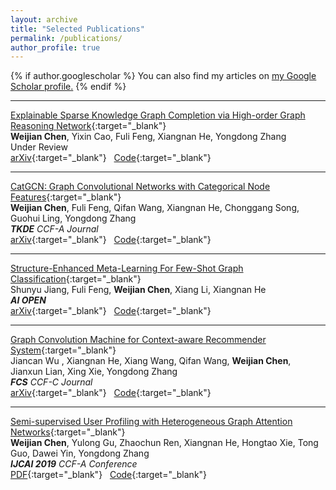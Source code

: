 ```yaml
---
layout: archive
title: "Selected Publications"
permalink: /publications/
author_profile: true
---
```


{% if author.googlescholar %}
  You can also find my articles on <u><a href="{{author.googlescholar}}">my Google Scholar profile</a>.</u>
{% endif %}

<!-- {% include base_path %}

{% for post in site.publications reversed %}
  {% include archive-single.html %}
{% endfor %} -->
---
<!-- <span style="color:red;">[NEW] </span> -->

[Explainable Sparse Knowledge Graph Completion via High-order Graph Reasoning Network](https://arxiv.org/abs/2207.07503){:target="_blank"}   
**Weijian Chen**, Yixin Cao, Fuli Feng, Xiangnan He, Yongdong Zhang  
Under Review     
[arXiv](https://arxiv.org/abs/2207.07503){:target="_blank"}&nbsp;&nbsp;  [Code](https://github.com/TachiChan/HoGRN){:target="_blank"}

---

[CatGCN: Graph Convolutional Networks with Categorical Node Features](https://ieeexplore.ieee.org/document/9647902){:target="_blank"}   
**Weijian Chen**, Fuli Feng, Qifan Wang, Xiangnan He, Chonggang Song, Guohui Ling, Yongdong Zhang  
***TKDE***    *CCF-A Journal*  
[arXiv](https://arxiv.org/abs/2009.05303){:target="_blank"}&nbsp;&nbsp;  [Code](https://github.com/TachiChan/CatGCN){:target="_blank"}

---

[Structure-Enhanced Meta-Learning For Few-Shot Graph Classification](https://www.sciencedirect.com/science/article/pii/S266665102100022X){:target="_blank"}   
Shunyu Jiang, Fuli Feng, **Weijian Chen**, Xiang Li, Xiangnan He  
***AI OPEN***  
[arXiv](https://arxiv.org/abs/2103.03547){:target="_blank"}&nbsp;&nbsp;  [Code](https://github.com/jiangshunyu/SMF-GIN){:target="_blank"}

---

[Graph Convolution Machine for Context-aware Recommender System](https://journal.hep.com.cn/fcs/EN/10.1007/s11704-021-0261-8){:target="_blank"}   
Jiancan Wu , Xiangnan He, Xiang Wang, Qifan Wang, **Weijian Chen**, Jianxun Lian, Xing Xie, Yongdong Zhang  
***FCS***    *CCF-C Journal*  
[arXiv](https://arxiv.org/abs/2001.11402){:target="_blank"}&nbsp;&nbsp;  [Code](https://github.com/wujcan/GCM){:target="_blank"}

---

[Semi-supervised User Profiling with Heterogeneous Graph Attention Networks](https://www.ijcai.org/proceedings/2019/0293){:target="_blank"}   
**Weijian Chen**, Yulong Gu, Zhaochun Ren, Xiangnan He, Hongtao Xie, Tong Guo, Dawei Yin, Yongdong Zhang  
***IJCAI 2019***    *CCF-A Conference*  
[PDF](https://www.ijcai.org/proceedings/2019/0293.pdf){:target="_blank"}&nbsp;&nbsp;  [Code](https://github.com/TachiChan/IJCAI2019_HGAT){:target="_blank"}
